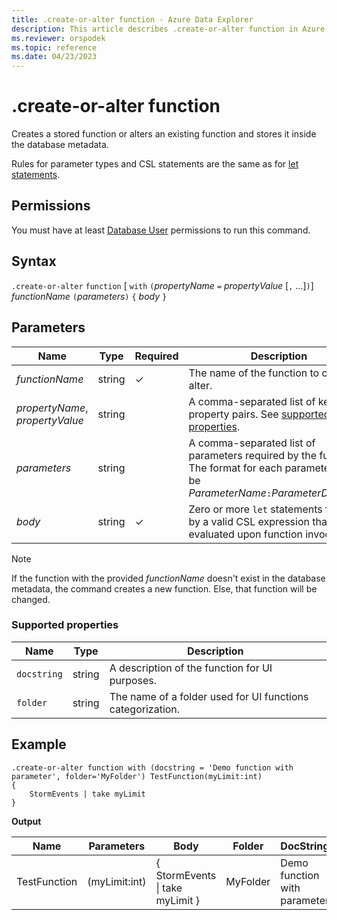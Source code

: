 ```yaml
---
title: .create-or-alter function - Azure Data Explorer
description: This article describes .create-or-alter function in Azure Data Explorer.
ms.reviewer: orspodek
ms.topic: reference
ms.date: 04/23/2023
---
```

# .create-or-alter function

Creates a stored function or alters an existing function and stores it inside the database metadata.

Rules for parameter types and CSL statements are the same as for [let statements](../query/letstatement.md).

## Permissions

You must have at least [Database User](access-control/role-based-access-control.md) permissions to run this command.

## Syntax

`.create-or-alter` `function` [ `with` `(`*propertyName* `=` *propertyValue* [`,` ...]`)`] *functionName* `(`*parameters*`)` `{` *body* `}`

## Parameters

|Name|Type|Required|Description|
|--|--|--|--|
|*functionName* | string | &check; | The name of the function to create or alter.|
| *propertyName*, *propertyValue* | string | | A comma-separated list of key-value property pairs. See [supported properties](#supported-properties).|
|*parameters*  | string | | A comma-separated list of parameters required by the function. The format for each parameter must be *ParameterName*`:`*ParameterDataType*.|
|*body*| string | &check; | Zero or more `let` statements followed by a valid CSL expression that is evaluated upon function invocation.|

> [!NOTE]
> If the function with the provided *functionName* doesn't exist in the database metadata, the command creates a new function. Else, that function will be changed.

### Supported properties

|Name|Type|Description|
|--|--|--|
|`docstring`|string|A description of the function for UI purposes.|
|`folder`|string|The name of a folder used for UI functions categorization.|

## Example

```kusto
.create-or-alter function with (docstring = 'Demo function with parameter', folder='MyFolder') TestFunction(myLimit:int)
{
    StormEvents | take myLimit 
} 
```

**Output**

|Name|Parameters|Body|Folder|DocString|
|---|---|---|---|---|
|TestFunction|(myLimit:int)|{ StormEvents &#124; take myLimit }|MyFolder|Demo function with parameter|
